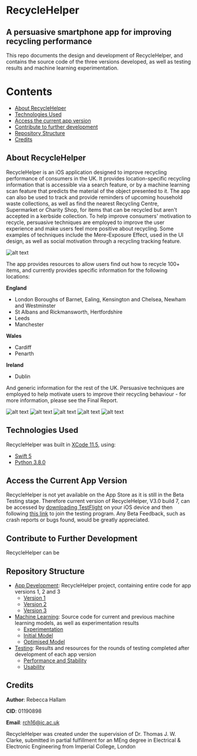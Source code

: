 # RecycleHelper
## A persuasive smartphone app for improving recycling performance

This repo documents the design and development of RecycleHelper, and contains the source code of the three versions developed, as well as testing results and machine learning experimentation.

# Contents

* [About RecycleHelper](#about-recyclehelper)
* [Technologies Used](#technologies-used)
* [Access the current app version](#access-the-current-app-version)
* [Contribute to further development](#contribute-to-further-development)
* [Repository Structure](#repository-structure)
* [Credits](#credits)

## About RecycleHelper

RecycleHelper is an iOS application designed to improve recycling performance of consumers in the UK. It provides location-specific recycling information that is accessible via a search feature, or by a machine learning scan feature that predicts the material of the object presented to it. The app can also be used to track and provide reminders of upcoming household waste collections, as well as find the nearest Recycling Centre, Supermarket or Charity Shop, for items that can be recycled but aren't accepted in a kerbside collection. To help improve consumers' motivation to recycle, persuasive techniques are employed to improve the user experience and make users feel more positive about recycling. Some examples of techniques include the Mere-Exposure Effect, used in the UI design, as well as social motivation through a recycling tracking feature.

![alt text](https://github.com/rch16/FYP/blob/master/App%20Development/Version%203/App%20Screenshots/Onboarding.png)

The app provides resources to allow users find out how to recycle 100+ items, and currently provides specific information for the following locations:

**England**
* London Boroughs of Barnet, Ealing, Kensington and Chelsea, Newham and Westminster
* St Albans and Rickmansworth, Hertfordshire
* Leeds
* Manchester

**Wales**
* Cardiff
* Penarth

**Ireland**
* Dublin

And generic information for the rest of the UK. Persuasive techniques are employed to help motivate users to improve their recycling behaviour - for more information, please see the Final Report.


![alt text](https://github.com/rch16/FYP/blob/master/App%20Development/Version%203/App%20Screenshots/Homescreen.png)
![alt text](https://github.com/rch16/FYP/blob/master/App%20Development/Version%203/App%20Screenshots/Search.png)
![alt text](https://github.com/rch16/FYP/blob/master/App%20Development/Version%203/App%20Screenshots/Scan.png)
![alt text](https://github.com/rch16/FYP/blob/master/App%20Development/Version%203/App%20Screenshots/Symbols.png)
![alt text](https://github.com/rch16/FYP/blob/master/App%20Development/Version%203/App%20Screenshots/Locate.png)

## Technologies Used

RecycleHelper was built in [XCode 11.5](https://apps.apple.com/gb/app/xcode/id497799835?mt=12), using:
* [Swift 5](https://swift.org/blog/swift-5-released/)
* [Python 3.8.0](https://www.python.org/downloads/release/python-380/)

## Access the Current App Version

RecycleHelper is not yet available on the App Store as it is still in the Beta Testing stage. Therefore current version of RecycleHelper, V3.0 build 7, can be accessed by [downloading TestFlight](https://apps.apple.com/gb/app/testflight/id899247664) on your iOS device and then following [this link](https://testflight.apple.com/join/YrAypbv3) to join the testing program. Any Beta Feedback, such as crash reports or bugs found, would be greatly appreciated.

## Contribute to Further Development

RecycleHelper can be 

## Repository Structure

* [App Development](https://github.com/rch16/RecycleHelper/tree/master/App%20Development): RecycleHelper project, containing entire code for app versions 1, 2 and 3
    * [Version 1](https://github.com/rch16/RecycleHelper/tree/master/App%20Development/Version%201)
    * [Version 2](https://github.com/rch16/RecycleHelper/tree/master/App%20Development/Version%202)
    * [Version 3](https://github.com/rch16/RecycleHelper/tree/master/App%20Development/Version%203)
* [Machine Learning](https://github.com/rch16/RecycleHelper/tree/master/Machine%20Learning): Source code for current and previous machine learning models, as well as experimentation results
    * [Experimentation](https://github.com/rch16/RecycleHelper/tree/master/Machine%20Learning/Experimentation)
    * [Initial Model](https://github.com/rch16/RecycleHelper/tree/master/Machine%20Learning/Initial%20Model)
    * [Optimised Model](https://github.com/rch16/RecycleHelper/tree/master/Machine%20Learning/Optimised%20Model)
* [Testing](https://github.com/rch16/RecycleHelper/tree/master/Testing): Results and resources for the rounds of testing completed after development of each app version 
    * [Performance and Stability](https://github.com/rch16/RecycleHelper/tree/master/Testing/Performance%20and%20Stability)
    * [Usability](https://github.com/rch16/RecycleHelper/tree/master/Testing/Usability)

## Credits

**Author**: Rebecca Hallam

**CID**: 01190898

**Email**: rch16@ic.ac.uk

RecycleHelper was created under the supervision of Dr. Thomas J. W. Clarke, submitted in partial fulfillment for an MEng degree in Electrical & Electronic Engineering from Imperial College, London
